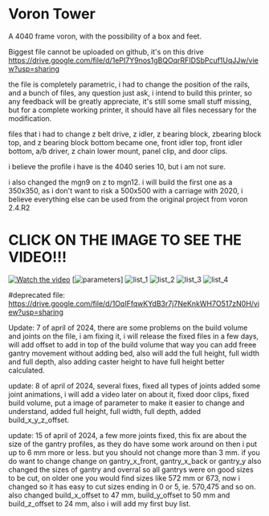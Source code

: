 # Voron Tower
A 4040 frame voron, with the possibility of a box and feet.

Biggest file cannot be uploaded on github, it's on this drive 
https://drive.google.com/file/d/1ePI7Y9nos1gBQOqrRFIDSbPcuf1UqJJw/view?usp=sharing


the file is completely parametric, i had to change the position of the rails, and a bunch of files, any question just ask, i intend to build this printer, so any feedback will be greatly appreciate, it's still some small stuff missing, but for a complete working printer, it should have all files necessary for the modification. 

files that i had to change z belt drive, z idler, z bearing block, zbearing block top, and z bearing block bottom became one, front idler top, front idler bottom, a/b driver, z chain lower mount, panel clip, and door clips. 

i believe the profile i have is the 4040 series 10, but i am not sure. 

i also changed the mgn9 on z to mgn12. i will build the first one as a 350x350, as i don't want to risk a 500x500 with a carriage with 2020, i believe everything else can be used from the original project from voron 2.4.R2

# CLICK ON THE IMAGE TO SEE THE VIDEO!!!

[![Watch the video](https://github.com/PorcoMaster/VoronTower/assets/109048008/029d2b11-9173-45f9-8308-c8ac191a5d47)](https://www.youtube.com/watch?v=f0kk1qKtl04)
[![parameters](https://github.com/PorcoMaster/VoronTower/blob/main/Voron%20Tower/Files/Docs/parameter_explanation.jpg)]
![list_1](https://github.com/PorcoMaster/VoronTower/blob/main/Voron%20Tower/Files/Docs/build_list_1.jpg)
![list_2](https://github.com/PorcoMaster/VoronTower/blob/main/Voron%20Tower/Files/Docs/build_list_2.jpg)
![list_3](https://github.com/PorcoMaster/VoronTower/blob/main/Voron%20Tower/Files/Docs/build_list_3.jpg)
![list_4](https://github.com/PorcoMaster/VoronTower/blob/main/Voron%20Tower/Files/Docs/build_list_4.jpg)


#deprecated file: https://drive.google.com/file/d/1OqIFfqwKYdB3r7j7NeKnkWH7O517zN0H/view?usp=sharing

Update: 7 of april of 2024, there are some problems on the build volume and joints on the file, i am fixing it, i will release the fixed files in a few days, will add offset to add in top of the build volume that way you can add freee gantry movement without adding bed, also will add the full height, full width and full depth, also adding caster height to have full height better calculated.

update: 8 of april of 2024, several fixes, fixed all types of joints added some joint animations, i will add a video later on about it, fixed door clips, fixed build volume, put a image of parameter to make it easier to change and understand, added full height, full width, full depth, added build_x_y_z_offset.

update: 15 of april of 2024, a few more joints fixed, this fix are about the size of the gantry profiles, as they do have some work around on then i put up to 6 mm more or less. but you should not change more than 3 mm. if you do want to change change on gantry_x_front, gantry_x_back or gantry_y
also changed the sizes of gantry and overral so all gantrys were on good sizes to be cut, on older one you would find sizes like 572 mm or 673, now i changed so it has easy to cut sizes ending in 0 or 5, ie. 570,475 and so on. 
also changed build_x_offset to 47 mm, build_y_offset to 50 mm and build_z_offset to 24 mm, also i will add my first buy list. 
